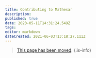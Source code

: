 ```yaml
---
title: Contributing to Mathesar
description: 
published: true
date: 2023-05-11T14:31:24.549Z
tags: 
editor: markdown
dateCreated: 2021-06-03T13:18:27.111Z
---
```


> [This page has been moved](https://github.com/centerofci/mathesar/blob/develop/CONTRIBUTING.md).
{.is-info}

